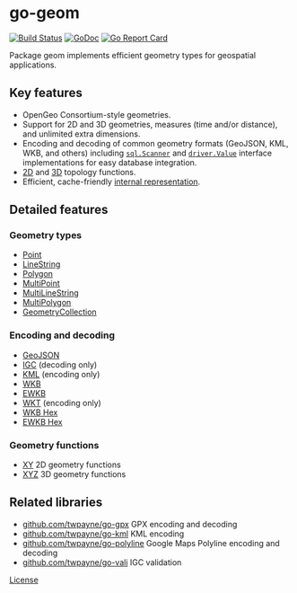 # go-geom

[![Build Status](https://travis-ci.org/twpayne/go-geom.svg?branch=master)](https://travis-ci.org/twpayne/go-geom)
[![GoDoc](https://godoc.org/github.com/twpayne/go-geom?status.svg)](https://godoc.org/github.com/twpayne/go-geom)
[![Go Report Card](https://goreportcard.com/badge/github.com/twpayne/go-geom)](https://goreportcard.com/badge/github.com/twpayne/go-geom)

Package geom implements efficient geometry types for geospatial applications.

## Key features

 * OpenGeo Consortium-style geometries.
 * Support for 2D and 3D geometries, measures (time and/or distance), and
   unlimited extra dimensions.
 * Encoding and decoding of common geometry formats (GeoJSON, KML, WKB, and
   others) including [`sql.Scanner`](https://godoc.org/database/sql#Scanner)
   and [`driver.Value`](https://godoc.org/database/sql/driver#Value) interface
   implementations for easy database integration.
 * [2D](https://godoc.org/github.com/twpayne/go-geom/xy) and
   [3D](https://godoc.org/github.com/twpayne/go-geom/xyz) topology functions.
 * Efficient, cache-friendly [internal representation](INTERNALS.md).

## Detailed features

### Geometry types

 * [Point](https://godoc.org/github.com/twpayne/go-geom#Point)
 * [LineString](https://godoc.org/github.com/twpayne/go-geom#LineString)
 * [Polygon](https://godoc.org/github.com/twpayne/go-geom#Polygon)
 * [MultiPoint](https://godoc.org/github.com/twpayne/go-geom#MultiPoint)
 * [MultiLineString](https://godoc.org/github.com/twpayne/go-geom#MultiLineString)
 * [MultiPolygon](https://godoc.org/github.com/twpayne/go-geom#MultiPolygon)
 * [GeometryCollection](https://godoc.org/github.com/twpayne/go-geom#GeometryCollection)

### Encoding and decoding

 * [GeoJSON](https://godoc.org/github.com/twpayne/go-geom/encoding/geojson)
 * [IGC](https://godoc.org/github.com/twpayne/go-geom/encoding/igc) (decoding only)
 * [KML](https://godoc.org/github.com/twpayne/go-geom/encoding/kml) (encoding only)
 * [WKB](https://godoc.org/github.com/twpayne/go-geom/encoding/wkb)
 * [EWKB](https://godoc.org/github.com/twpayne/go-geom/encoding/ewkb)
 * [WKT](https://godoc.org/github.com/twpayne/go-geom/encoding/wkt) (encoding only)
 * [WKB Hex](https://godoc.org/github.com/twpayne/go-geom/encoding/wkbhex)
 * [EWKB Hex](https://godoc.org/github.com/twpayne/go-geom/encoding/ewkbhex)

### Geometry functions

 * [XY](https://godoc.org/github.com/twpayne/go-geom/xy) 2D geometry functions
 * [XYZ](https://godoc.org/github.com/twpayne/go-geom/xyz) 3D geometry functions

## Related libraries

 * [github.com/twpayne/go-gpx](https://github.com/twpayne/go-gpx) GPX encoding and decoding
 * [github.com/twpayne/go-kml](https://github.com/twpayne/go-kml) KML encoding
 * [github.com/twpayne/go-polyline](https://github.com/twpayne/go-polyline) Google Maps Polyline encoding and decoding
 * [github.com/twpayne/go-vali](https://github.com/twpayne/go-vali) IGC validation

[License](LICENSE)
